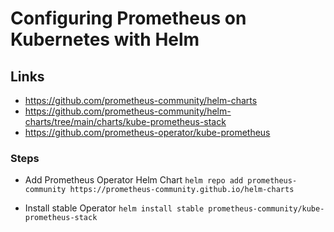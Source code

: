 # Configuring Prometheus on Kubernetes with Helm

## Links
- https://github.com/prometheus-community/helm-charts
- https://github.com/prometheus-community/helm-charts/tree/main/charts/kube-prometheus-stack
- https://github.com/prometheus-operator/kube-prometheus

### Steps
* Add Prometheus Operator Helm Chart
``helm repo add prometheus-community https://prometheus-community.github.io/helm-charts``

* Install stable Operator
``helm install stable prometheus-community/kube-prometheus-stack``



